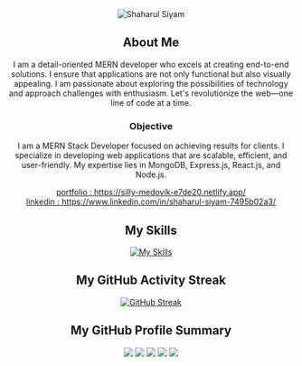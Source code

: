 <div align="center">
  <img src="https://i.ibb.co/hFMnVPw/Blue-Modern-Photo-Technology-You-Tube-Banner-1.png" alt="Shaharul Siyam">
  
  ## About Me 
  I am a detail-oriented MERN developer who excels at creating end-to-end solutions. I ensure that applications are not only functional but also visually appealing. I am passionate about exploring the possibilities of technology and approach challenges with enthusiasm. Let's revolutionize the web—one line of code at a time.

  ### Objective
  I am a MERN Stack Developer focused on achieving results for clients. I specialize in developing web applications that are scalable, efficient, and user-friendly. My expertise lies in MongoDB, Express.js, React.js, and Node.js.

 <a href='https://silly-medovik-e7de20.netlify.app/'>portfolio : https://silly-medovik-e7de20.netlify.app/</a><br>
 <a href='https://www.linkedin.com/in/shaharul-siyam-7495b02a3/'>linkedin : https://www.linkedin.com/in/shaharul-siyam-7495b02a3/</a>

  ## My Skills
  [![My Skills](https://skillicons.dev/icons?i=react,nodejs,express,mongodb,js,tailwind,html,css,php,mysql,wordpress,nextjs)](https://skillicons.dev)

  ## My GitHub Activity Streak
  [![GitHub Streak](https://github-readme-streak-stats.herokuapp.com?user=mdshaharulsiyam&theme=gruvbox&border_radius=10&date_format=j%20M%5B%20Y%5D)](https://git.io/streak-stats)


  ## My GitHub Profile Summary 
  ![](http://github-profile-summary-cards.vercel.app/api/cards/profile-details?username=mdshaharulsiyam&theme=gruvbox)
  ![](http://github-profile-summary-cards.vercel.app/api/cards/repos-per-language?username=mdshaharulsiyam&theme=gruvbox)
  ![](http://github-profile-summary-cards.vercel.app/api/cards/most-commit-language?username=mdshaharulsiyam&theme=gruvbox)
  ![](http://github-profile-summary-cards.vercel.app/api/cards/stats?username=mdshaharulsiyam&theme=gruvbox)
  ![](http://github-profile-summary-cards.vercel.app/api/cards/productive-time?username=mdshaharulsiyam&theme=gruvbox&utcOffset=8)
</div>

